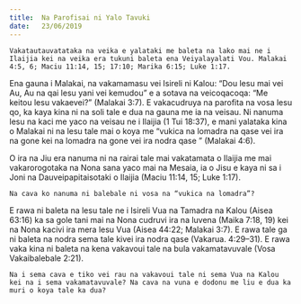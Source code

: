 ```yaml
---
title:  Na Parofisai ni Yalo Tavuki
date:   23/06/2019
---
```


`Vakatautauvatataka na veika e yalataki me baleta na lako mai ne i Ilaijia kei na veika era tukuni baleta ena Veiyalayalati Vou. Malakai 4:5, 6; Maciu 11:14, 15; 17:10; Marika 6:15; Luke 1:17.`

Ena gauna i Malakai, na vakamamasu vei Isireli ni Kalou: “Dou lesu mai vei Au, Au na qai lesu yani vei kemudou” e a sotava na veicoqacoqa: “Me keitou lesu vakaevei?” (Malakai 3:7). E vakacudruya na parofita na vosa lesu qo, ka kaya kina ni na soli tale e dua na gauna me ia na veisau. Ni nanuma lesu na kaci me yaco na veisau ne i Ilaijia (1 Tui 18:37), e mani yalataka kina o Malakai ni na lesu tale mai o koya me “vukica na lomadra na qase vei ira na gone kei na lomadra na gone vei ira nodra qase ” (Malakai 4:6).

O ira na Jiu era nanuma ni na rairai tale mai vakatamata o Ilaijia me mai vakarorogotaka na Nona sana yaco mai na Mesaia, ia o Jisu e kaya ni sa i Joni na Dauveipapitaisotaki o Ilaijia (Maciu 11:14, 15; Luke 1:17).

`Na cava ko nanuma ni balebale ni vosa na “vukica na lomadra”?`

E rawa ni baleta na lesu tale ne i Isireli Vua na Tamadra na Kalou (Aisea 63:16) ka sa gole tani mai na Nona cudruvi ira na luvena (Maika 7:18, 19) kei na Nona kacivi ira mera lesu Vua (Aisea 44:22; Malakai 3:7). E rawa tale ga ni baleta na nodra sema tale kivei ira nodra qase (Vakarua. 4:29–31). E rawa vaka kina ni baleta na kena vakavoui tale na bula vakamatavuvale (Vosa Vakaibalebale 2:21).

`Na i sema cava e tiko vei rau na vakavoui tale ni sema Vua na Kalou kei na i sema vakamatavuvale? Na cava na vuna e dodonu me liu e dua ka muri o koya tale ka dua?`